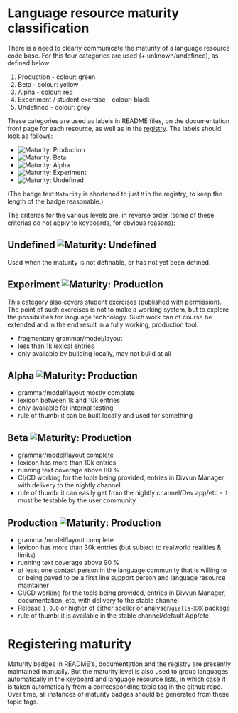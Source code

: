 # Language resource maturity classification

There is a need to clearly communicate the maturity of a language resource code base. For this four categories are used (+ unknown/undefined), as defined below:

1. Production - colour: green
1. Beta - colour: yellow
1. Alpha - colour: red
1. Experiment / student exercise - colour: black
1. Undefined - colour: grey

These categories are used as labels in README files, on the documentation front page for each resource, as well as in the [registry](https://github.com/divvun/registry). The labels should look as follows:

* ![Maturity: Production](https://img.shields.io/badge/Maturity-Production-brightgreen.svg)
* ![Maturity: Beta      ](https://img.shields.io/badge/Maturity-Beta-yellow.svg)
* ![Maturity: Alpha     ](https://img.shields.io/badge/Maturity-Alpha-red.svg)
* ![Maturity: Experiment](https://img.shields.io/badge/Maturity-Experiment-black.svg)
* ![Maturity: Undefined ](https://img.shields.io/badge/Maturity-Undefined-lightgrey.svg)

(The badge text `Maturity` is shortened to just `M` in the registry, to keep the length of the badge reasonable.)

The criterias for the various levels are, in reverse order (some of these criterias do not apply to keyboards, for obvious reasons):

## Undefined ![Maturity: Undefined](https://img.shields.io/badge/Maturity-Undefined-lightgrey.svg)

Used when the maturity is not definable, or has not yet been defined.

## Experiment ![Maturity: Production](https://img.shields.io/badge/Maturity-Experiment-black.svg)

This category also covers student exercises (published with permission). The point of such exercises is not to make a working system, but to explore the possibilities for language technology. Such work can of course be extended and in the end result in a fully working, production tool.

* fragmentary grammar/model/layout
* less than 1k lexical entries
* only available by building locally, may not build at all

## Alpha ![Maturity: Production](https://img.shields.io/badge/Maturity-Alpha-red.svg)

* grammar/model/layout mostly complete
* lexicon between 1k and 10k entries
* only available for internal testing
* rule of thumb: it can be built locally and used for something

## Beta ![Maturity: Production](https://img.shields.io/badge/Maturity-Beta-yellow.svg)

* grammar/model/layout complete
* lexicon has more than 10k entries
* running text coverage above 80 %
* CI/CD working for the tools being provided, entries in Divvun Manager with delivery to the nightly channel
* rule of thumb: it can easily get from the nightly channel/Dev app/etc - it must be testable by the user community

## Production ![Maturity: Production](https://img.shields.io/badge/Maturity-Production-rightgreen.svg)

* grammar/model/layout complete
* lexicon has more than 30k entries (but subject to realworld realities & limits)
* running text coverage above 90 %
* at least one contact person in the language community that is willing to or being payed to be a first line support person and language resource maintainer
* CI/CD working for the tools being provided, entries in Divvun Manager, documentation, etc, with delivery to the stable channel
* Release `1.0.0` or higher of either speller or analyser/`giella-XXX` package
* rule of thumb: it is available in the stable channel/default App/etc

# Registering maturity

Maturity badges in README's, documentation and the registry are presently maintained manually. But the maturity level is also used to group languages automatically in the [keyboard](keyboards/KeyboardLayouts.md) and [language resource](LanguageModels.md) lists, in which case it is taken automatically from a correesponding topic tag in the github repo. Over time, all instances of maturity badges should be generated from these topic tags.
